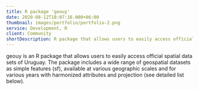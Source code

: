 ```yaml
---
title: R package 'geouy'
date: 2020-08-12T18:07:16.000+06:00
thumbnail: images/portfolio/portfolio-2.png
service: Development, R
client: Community
shortDescription: R package that allows users to easily access official spatial data sets of Uruguay
---
```

geouy is an R package that allows users to easily access official spatial data sets of Uruguay. The package includes a wide range of geospatial datasets as simple features (sf), available at various geographic scales and for various years with harmonized attributes and projection (see detailed list below).
